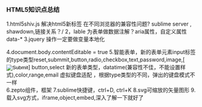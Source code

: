 ### HTML5知识点总结

1.html5shiv.js 解决html5新标签 在不同浏览器的兼容性问题?   sublime server , shawdown,链接关系？/
2，lable 为表单做数据注解？aria属性，自定义属性 data-*
3.jquery 操作一定要做变量本地化

4.document.body.contentEditable = true
5.智能表单，新的表单元素input标签的type类型reset,submmit,button,radio,checkbox,text,password,image,[<input type = "image" src="">]
button,select
新的表单类型，datatime(兼容性不佳，不能设置样式),color,range,email
虚拟键盘适配 ，根据type类型的不同，弹出的键盘模式不一样                    
6.zepto组件，框架
7.sublime快捷键，ctrl+D, ctrl+K
8.svg可缩放的矢量图形
9.载入svg方式，iframe,object,embed,深入了解一下就好了



